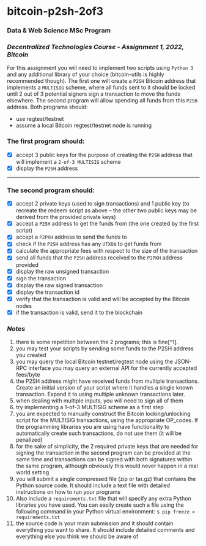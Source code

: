 # bitcoin-p2sh-2of3

### **Data & Web Science MSc Program**
### *Decentralized Technologies Course - Assignment 1, 2022, Bitcoin*

For this assignment you will need to implement two scripts using `Python 3` and any
additional library of your choice (bitcoin-utils is highly recommended though).
The first one will create a `P2SH` Bitcoin address that implements a `MULTISIG` scheme,
where all funds sent to it should be locked until 2 out of 3 potential signers sign a
transaction to move the funds elsewhere.
The second program will allow spending all funds from this `P2SH` address.
Both programs should:
* use regtest/testnet
* assume a local Bitcoin regtest/testnet node is running

### The first program should:

- [X] accept 3 public keys for the purpose of creating the `P2SH` address that will implement a `2-of-3 MULTISIG` scheme
- [X] display the `P2SH` address

---

### The second program should:

- [X] accept 2 private keys (used to sign transactions) and 1 public key (to recreate the
redeem script as above – the other two public keys may be derived from the
provided private keys)
- [X] accept a `P2SH` address to get the funds from (the one created by the first script)
- [X] accept a `P2PKH` address to send the funds to
- [X] check if the `P2SH` address has any `UTXO`s to get funds from
- [X] calculate the appropriate fees with respect to the size of the transaction
- [X] send all funds that the `P2SH` address received to the `P2PKH` address provided
- [X] display the raw unsigned transaction
- [X] sign the transaction
- [X] display the raw signed transaction
- [X] display the transaction id
- [X] verify that the transaction is valid and will be accepted by the Bitcoin nodes
- [X] if the transaction is valid, send it to the blockchain

### ***Notes***
1. there is some repetition between the 2 programs; this is fine[^1].
2. you may test your scripts by sending some funds to the P2SH address you created
3. you may query the local Bitcoin testnet/regtest node using the JSON-RPC interface
you may query an external API for the currently accepted fees/byte
4. the P2SH address might have received funds from multiple transactions. Create an
initial version of your script where it handles a single known transaction. Expand it
to using multiple unknown transactions later.
5. when dealing with multiple inputs, you will need to sign all of them
6. try implementing a 1-of-3 MULTISIG scheme as a first step
7. you are expected to manually construct the Bitcoin locking/unlocking script for the
MULTISIG transactions, using the appropriate OP_codes. If the programming
libraries you are using have functionality to automatically create such transactions,
do not use them (it will be penalized)
8. for the sake of simplicity, the 2 required private keys that are needed for signing
the transaction in the second program can be provided at the same time and
transactions can be signed with both signatures within the same program,
although obviously this would never happen in a real world setting
9. you will submit a single compressed file (zip or tar.gz) that contains the Python
source code. It should include a text file with detailed instructions on how to run
your programs
10. Also include a `requirements.txt` file that will specify any extra Python libraries you
have used. You can easily create such a file using the following command in your
Python virtual environment:
```$ pip freeze > requirements.txt```
11. the source code is your main submission and it should contain everything you
want to share. It should include detailed comments and everything else you think
we should be aware of
